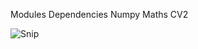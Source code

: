
Modules Dependencies
Numpy
Maths
CV2

![Snip](https://user-images.githubusercontent.com/50702139/57968932-c93c4d00-798e-11e9-828e-6d6af0eee9c5.JPG)
